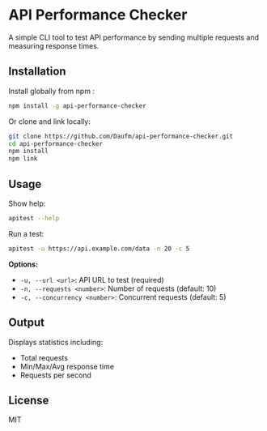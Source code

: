 # API Performance Checker

A simple CLI tool to test API performance by sending multiple requests and measuring response times.

## Installation

Install globally from npm :

```sh
npm install -g api-performance-checker
```

Or clone and link locally:

```sh
git clone https://github.com/Daufm/api-performance-checker.git
cd api-performance-checker
npm install
npm link
```

## Usage

Show help:

```sh
apitest --help
```

Run a test:

```sh
apitest -u https://api.example.com/data -n 20 -c 5
```

**Options:**

- `-u, --url <url>`: API URL to test (required)
- `-n, --requests <number>`: Number of requests (default: 10)
- `-c, --concurrency <number>`: Concurrent requests (default: 5)

## Output

Displays statistics including:

- Total requests
- Min/Max/Avg response time
- Requests per second

## License

MIT
